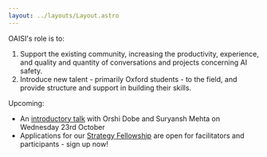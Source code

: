 ```yaml
---
layout: ../layouts/Layout.astro
---
```


OAISI's role is to:
1. Support the existing community, increasing the productivity, experience, and quality and quantity of conversations and projects concerning AI safety.
2. Introduce new talent - primarily Oxford students - to the field, and provide structure and support in building their skills.

Upcoming:
- An [introductory talk](introtalks) with Orshi Dobe and Suryansh Mehta on Wednesday 23rd October
- Applications for our [Strategy Fellowship](strategy) are open for facilitators and participants - sign up now!